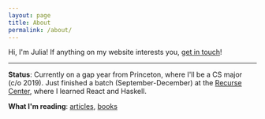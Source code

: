```yaml
---
layout: page
title: About
permalink: /about/
---
```


Hi, I'm Julia! If anything on my website interests you, [get in touch](mailto:<juliayu@princeton.edu>)!

***   


**Status**: Currently on a gap year from Princeton, where I'll be a CS major (c/o 2019). Just finished a batch (September-December) at the [Recurse Center](https://recurse.com), where I learned React and Haskell.

**What I'm reading**: [articles](https://docs.google.com/document/d/1l2MdusIdXU5ExDJNS-LO0pKvzA9uMrBZgs5zMsR1n2s), [books](https://www.goodreads.com/juliayu)
